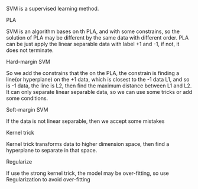 SVM is a supervised learning method.

PLA

SVM is an algorithm bases on th PLA, and with some constrains, so the solution of PLA may be different by the same data with different order. PLA can be just apply the linear separable data with label +1 and -1, if not, it does not terminate.

Hard-margin SVM

So we add the constrains that the on the PLA, the constrain is finding a line(or hyperplane) on the +1 data, which is closest to the -1 data L1, and so is -1 data, the line is L2, then find the maximum distance between L1 and L2. It can only separate linear separable data, so we can use some tricks or add some conditions.

Soft-margin SVM

If the data is not linear separable, then we accept some mistakes

Kernel trick

Kernel trick transforms data to higher dimension space, then find a hyperplane to separate in that space.

Regularize

If use the strong kernel trick, the model may be over-fitting, so use Regularization to avoid over-fitting
